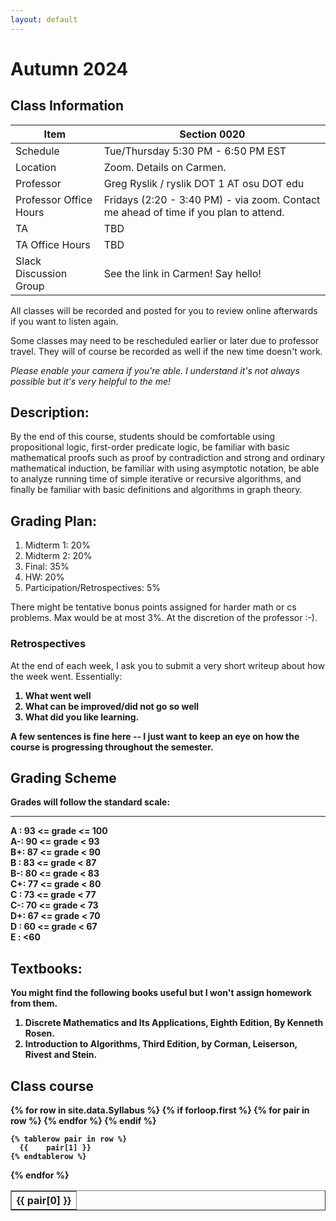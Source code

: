 ```yaml
---
layout: default
---
```




<link rel="stylesheet" type="text/css" href="https://cdn.datatables.net/1.10.21/css/jquery.dataTables.min.css" />
<script src="https://code.jquery.com/jquery-3.5.1.js"></script>
<script src="https://cdn.datatables.net/1.10.21/js/jquery.dataTables.min.js"></script>  


# Autumn 2024

## Class Information

Item                     | Section 0020                
------------------------ | -----------                  
Schedule                 | Tue/Thursday 5:30 PM - 6:50 PM EST
Location                 | Zoom. Details on Carmen.
Professor                | Greg Ryslik / ryslik DOT 1 AT osu DOT edu
Professor Office Hours   | Fridays (2:20 - 3:40 PM) - via zoom. Contact me ahead of time if you plan to attend.
TA                       | TBD
TA Office Hours          | TBD
Slack Discussion Group   | See the link in Carmen! Say hello!

All classes will be recorded and posted for you to review online afterwards if you want to listen again. 

Some classes may need to be rescheduled earlier or later due to professor travel. They will of course be recorded as well if the new time doesn't work. 

<em> Please enable your camera if you're able. I understand it's not always possible but it's very helpful to the me! </em>


## Description: 
By the end of this course, students should be comfortable using propositional logic, first-order predicate logic, be familiar with basic mathematical proofs such as proof by contradiction and strong and ordinary mathematical induction, be familiar with using asymptotic notation, be able to analyze running time of simple iterative or recursive algorithms, and finally be familiar with basic definitions and algorithms in graph theory.

## Grading Plan: 
1. Midterm 1: 20%
2. Midterm 2: 20%
3. Final: 35%
4. HW: 20%
5. Participation/Retrospectives: 5%

There might be tentative bonus points assigned for harder math or cs problems. Max would be at most 3%. At the discretion of the professor :-). 

### Retrospectives
At the end of each week, I ask you to submit a very short writeup about how the week went. Essentially: <b>
 1) What went well <br> 
 2) What can be improved/did not go so well <br>
 3) What did you like learning. 

A few sentences is fine here -- I just want to keep an eye on how the course is progressing throughout the semester.

## Grading Scheme
Grades will follow the standard scale: 

--- 

A : 93 <= grade <= 100 <br>
A-: 90 <= grade < 93   <br>
B+: 87 <= grade < 90   <br>
B : 83 <= grade < 87   <br>
B-: 80 <= grade < 83   <br>
C+: 77 <= grade < 80   <br>
C : 73 <= grade < 77   <br>
C-: 70 <= grade < 73   <br>
D+: 67 <= grade < 70   <br>
D : 60 <= grade < 67   <br>
E : <60  

## Textbooks:
You might find the following books useful but I won't assign homework from them. 

1. Discrete Mathematics and Its Applications, Eighth Edition, By Kenneth Rosen.
2. Introduction to Algorithms, Third Edition, by Corman, Leiserson, Rivest and Stein.


## Class course

<table class="display" border=1 frame=sides rules=all>
  {% for row in site.data.Syllabus %}
    {% if forloop.first %}
    <tr>
      {% for pair in row %}
        <th>{{ pair[0] }}</th>
      {% endfor %}
    </tr>
    {% endif %}

    {% tablerow pair in row %}
      {{ 	pair[1] }}
    {% endtablerow %}
  {% endfor %}
</table>

